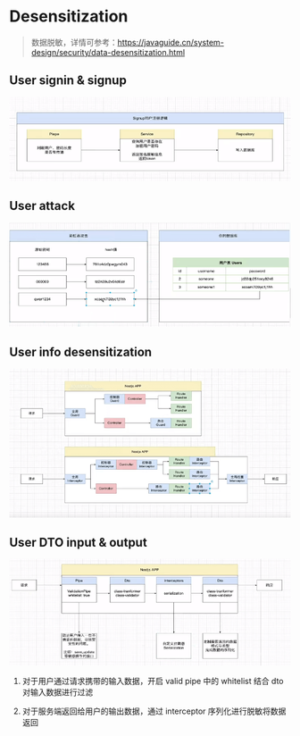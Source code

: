 # Desensitization

> 数据脱敏，详情可参考：<https://javaguide.cn/system-design/security/data-desensitization.html>

## User signin & signup

![nest-user-signin-signup-desensitization](./nest-user-signin-signup-desensitization.png)

## User attack

![nest-user-attack](./nest-user-attack.png)

## User info desensitization

![nest-guard-interceptor-diff](./nest-guard-interceptor-diff.png)

## User DTO input & output

![nest-user-expose-exclude](./nest-user-expose-exclude.png)

1. 对于用户通过请求携带的输入数据，开启 valid pipe 中的 whitelist 结合 dto 对输入数据进行过滤

2. 对于服务端返回给用户的输出数据，通过 interceptor 序列化进行脱敏将数据返回
